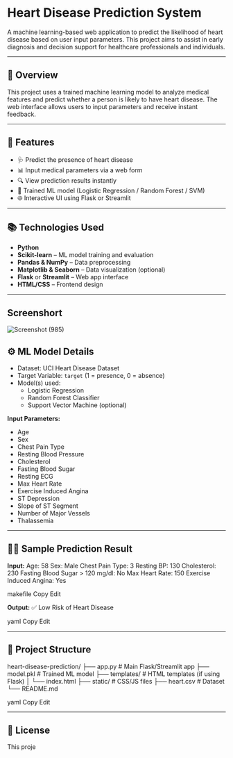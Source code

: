 # Heart Disease Prediction System

A machine learning-based web application to predict the likelihood of heart disease based on user input parameters. This project aims to assist in early diagnosis and decision support for healthcare professionals and individuals.

---

## 🧠 Overview

This project uses a trained machine learning model to analyze medical features and predict whether a person is likely to have heart disease. The web interface allows users to input parameters and receive instant feedback.

---

## 🧪 Features

- 🩺 Predict the presence of heart disease
- 📊 Input medical parameters via a web form
- 🔍 View prediction results instantly
- 💾 Trained ML model (Logistic Regression / Random Forest / SVM)
- 🌐 Interactive UI using Flask or Streamlit

---

## 📚 Technologies Used

- **Python**
- **Scikit-learn** – ML model training and evaluation
- **Pandas & NumPy** – Data preprocessing
- **Matplotlib & Seaborn** – Data visualization (optional)
- **Flask** or **Streamlit** – Web app interface
- **HTML/CSS** – Frontend design

---
## Screenshort
![Screenshot (985)](https://github.com/user-attachments/assets/383253e6-79d7-44e6-84cf-8d0c332cb424)


## ⚙️ ML Model Details

- Dataset: UCI Heart Disease Dataset
- Target Variable: `target` (1 = presence, 0 = absence)
- Model(s) used:
  - Logistic Regression
  - Random Forest Classifier
  - Support Vector Machine (optional)

**Input Parameters:**
- Age
- Sex
- Chest Pain Type
- Resting Blood Pressure
- Cholesterol
- Fasting Blood Sugar
- Resting ECG
- Max Heart Rate
- Exercise Induced Angina
- ST Depression
- Slope of ST Segment
- Number of Major Vessels
- Thalassemia

---

## 🧑‍⚕️ Sample Prediction Result

**Input:**
Age: 58
Sex: Male
Chest Pain Type: 3
Resting BP: 130
Cholesterol: 230
Fasting Blood Sugar > 120 mg/dl: No
Max Heart Rate: 150
Exercise Induced Angina: Yes

makefile
Copy
Edit

**Output:**
✅ Low Risk of Heart Disease

yaml
Copy
Edit

---

## 📂 Project Structure

heart-disease-prediction/
├── app.py # Main Flask/Streamlit app
├── model.pkl # Trained ML model
├── templates/ # HTML templates (if using Flask)
│ └── index.html
├── static/ # CSS/JS files
├── heart.csv # Dataset
└── README.md

yaml
Copy
Edit

---

## 📝 License

This proje
